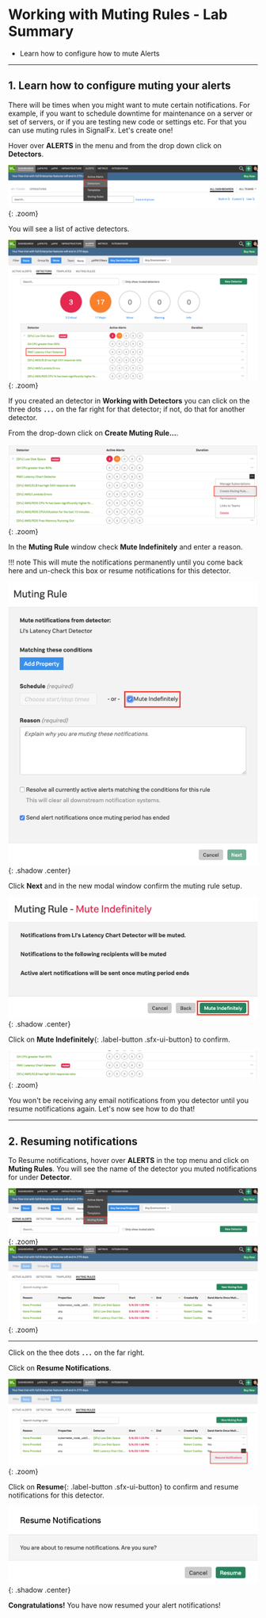 # Working with Muting Rules - Lab Summary

* Learn how to configure how to mute Alerts
  
---

## 1. Learn how to configure muting your alerts

There will be times when you might want to mute certain notifications. For example, if you want to schedule downtime for maintenance on a server or set of servers, or if you are testing new code or settings etc. For that you can use muting rules in SignalFx. Let's create one!

Hover over **ALERTS** in the menu and from the drop down click on **Detectors**.

![Detectors](../images/detectors/detectors-menu.png){: .zoom}

You will see a list of active detectors.

![Detectors](../images/detectors/detector-list.png){: .zoom}

If you created an detector in **Working with Detectors** you can click on the three dots **`...`** on the far right for that detector; if not, do that for another detector.  

From the drop-down click on **Create Muting Rule...**.

![Create Muting Rule](../images/detectors/create-muting-rule.png){: .zoom}

In the **Muting Rule** window check **Mute Indefinitely** and enter a reason.

!!! note
    This will mute the notifications permanently until you come back here and un-check this box or resume notifications for this detector.

![Mute Indefinitely](../images/detectors/mute-indefinitely.png){: .shadow .center}

Click **Next** and in the new modal window confirm the muting rule setup.

![Confirm Rule](../images/detectors/confirm-rule.png){: .shadow .center}

Click on **Mute Indefinitely**{: .label-button .sfx-ui-button} to confirm.

![List muted rule](../images/detectors/alert-muted.png){: .zoom}

You won't be receiving any email notifications from you detector until you resume notifications again. Let's now see how to do that!

---

## 2. Resuming notifications

To Resume notifications, hover over **ALERTS** in the top menu and click on **Muting Rules**. You will see the name of the detector you muted notifications for under **Detector**.

![Resume](../images/detectors/muting-rules-menu.png){: .zoom}
![Resume](../images/detectors/muting-list.png){: .zoom}

---

Click on the thee dots **`...`** on the far right.

Click on **Resume Notifications**.

![Resume](../images/detectors/resume-notifications.png){: .zoom}

Click on **Resume**{: .label-button .sfx-ui-button} to confirm and resume notifications for this detector.

![Resume](../images/detectors/resume.png){: .shadow .center}

**Congratulations!** You have now resumed your alert notifications!
